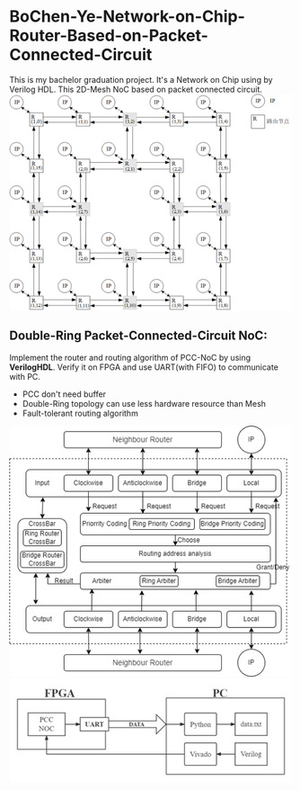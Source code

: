 # BoChen-Ye-Network-on-Chip-Router-Based-on-Packet-Connected-Circuit
This is my bachelor graduation project. It's a Network on Chip using by Verilog HDL. This 2D-Mesh NoC based on packet connected circuit.
![DR PCC-NoC](figure/topo.png)
## Double-Ring Packet-Connected-Circuit NoC:
Implement the router and routing algorithm of PCC-NoC by using **VerilogHDL**.
Verify it on FPGA and use UART(with FIFO) to communicate with PC.
- PCC don't need buffer
- Double-Ring topology can use less hardware resource than Mesh
- Fault-tolerant routing algorithm

![Router Architecture](figure/NOCPCC.png)
![Verification Platform](figure/fpga.png)


